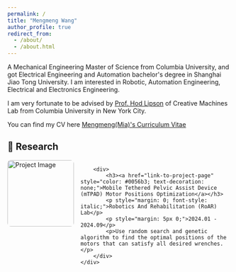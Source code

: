 ```yaml
---
permalink: /
title: "Mengmeng Wang"
author_profile: true
redirect_from: 
  - /about/
  - /about.html
---
```


A Mechanical Engineering Master of Science from Columbia University, and got Electrical Engineering and Automation bachelor's degree in Shanghai Jiao Tong University. I am interested in Robotic, Automation Engineering, Electrical and Electronics Engineering.

I am very fortunate to be advised by [Prof. Hod Lipson](https://www.hodlipson.com/) of Creative Machines Lab from Columbia University in New York City.

You can find my CV here [Mengmeng(Mia)'s Curriculum Vitae](../assets/MengmengWang_Resume.pdf)

## 🦾 Research

<div class="project">
    <div style="display: flex; align-items: flex-start; margin-bottom: 1.5em;">
        <img src="path/to/your/image.jpg" alt="Project Image" style="width: 150px; margin-right: 15px; border-radius: 8px;">

        <div>
            <h3><a href="link-to-project-page" style="color: #0056b3; text-decoration: none;">Mobile Tethered Pelvic Assist Device (mTPAD) Motor Positions Optimization</a></h3>
            <p style="margin: 0; font-style: italic;">Robotics And Rehabilitation (RoAR) Lab</p>
            <p style="margin: 5px 0;">2024.01 - 2024.09</p>
            <p>Use random search and genetic algorithm to find the optimal positions of the motors that can satisfy all desired wrenches.</p>
        </div>
    </div>
</div>

